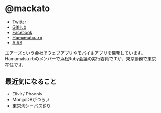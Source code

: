 # @mackato

* [Twitter](https://twitter.com/mackato)
* [GitHub](https://github.com/mackato)
* [Facebook](https://www.facebook.com/mackato)
* [Hamamatsu.rb](http://hamamatsu-rb.github.io/)
* [AIRS](http://www.airs.co.jp/)

エアーズという会社でウェブアプリやモバイルアプリを開発しています。
Hamamatsu.rbのメンバーで浜松Ruby会議の実行委員ですが、東京勤務で東京在住です。

## 最近気になること
* Elixir / Phoenix
* MongoDBがつらい
* 東京湾シーバス釣り
